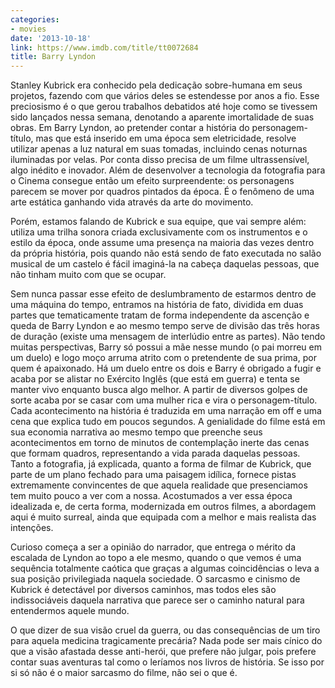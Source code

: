 ```yaml
---
categories:
- movies
date: '2013-10-18'
link: https://www.imdb.com/title/tt0072684
title: Barry Lyndon
---
```


Stanley Kubrick era conhecido pela dedicação sobre-humana em seus projetos, fazendo com que vários deles se estendesse por anos a fio. Esse preciosismo é o que gerou trabalhos debatidos até hoje como se tivessem sido lançados nessa semana, denotando a aparente imortalidade de suas obras. Em Barry Lyndon, ao pretender contar a história do personagem-título, mas que está inserido em uma época sem eletricidade, resolve utilizar apenas a luz natural em suas tomadas, incluindo cenas noturnas iluminadas por velas. Por conta disso precisa de um filme ultrassensível, algo inédito e inovador. Além de desenvolver a tecnologia da fotografia para o Cinema consegue então um efeito surpreendente: os personagens parecem se mover por quadros pintados da época. É o fenômeno de uma arte estática ganhando vida através da arte do movimento.

Porém, estamos falando de Kubrick e sua equipe, que vai sempre além: utiliza uma trilha sonora criada exclusivamente com os instrumentos e o estilo da época, onde assume uma presença na maioria das vezes dentro da própria história, pois quando não está sendo de fato executada no salão musical de um castelo é fácil imaginá-la na cabeça daquelas pessoas, que não tinham muito com que se ocupar.

Sem nunca passar esse efeito de deslumbramento de estarmos dentro de uma máquina do tempo, entramos na história de fato, dividida em duas partes que tematicamente tratam de forma independente da ascenção e queda de Barry Lyndon e ao mesmo tempo serve de divisão das três horas de duração (existe uma mensagem de interlúdio entre as partes). Não tendo muitas perspectivas, Barry só possui a mãe nesse mundo (o pai morreu em um duelo) e logo moço arruma atrito com o pretendente de sua prima, por quem é apaixonado. Há um duelo entre os dois e Barry é obrigado a fugir e acaba por se alistar no Exército Inglês (que está em guerra) e tenta se manter vivo enquanto busca algo melhor. A partir de diversos golpes de sorte acaba por se casar com uma mulher rica e vira o personagem-título. Cada acontecimento na história é traduzida em uma narração em off e uma cena que explica tudo em poucos segundos. A genialidade do filme está em sua economia narrativa ao mesmo tempo que preenche seus acontecimentos em torno de minutos de contemplação inerte das cenas que formam quadros, representando a vida parada daquelas pessoas. Tanto a fotografia, já explicada, quanto a forma de filmar de Kubrick, que parte de um plano fechado para uma paisagem idílica, fornece pistas extremamente convincentes de que aquela realidade que presenciamos tem muito pouco a ver com a nossa. Acostumados a ver essa época idealizada e, de certa forma, modernizada em outros filmes, a abordagem aqui é muito surreal, ainda que equipada com a melhor e mais realista das intenções.

Curioso começa a ser a opinião do narrador, que entrega o mérito da escalada de Lyndon ao topo a ele mesmo, quando o que vemos é uma sequência totalmente caótica que graças a algumas coincidências o leva a sua posição privilegiada naquela sociedade. O sarcasmo e cinismo de Kubrick é detectável por diversos caminhos, mas todos eles são indissociáveis daquela narrativa que parece ser o caminho natural para entendermos aquele mundo.

O que dizer de sua visão cruel da guerra, ou das consequências de um tiro para aquela medicina tragicamente precária? Nada pode ser mais cínico do que a visão afastada desse anti-herói, que prefere não julgar, pois prefere contar suas aventuras tal como o leríamos nos livros de história. Se isso por si só não é o maior sarcasmo do filme, não sei o que é.